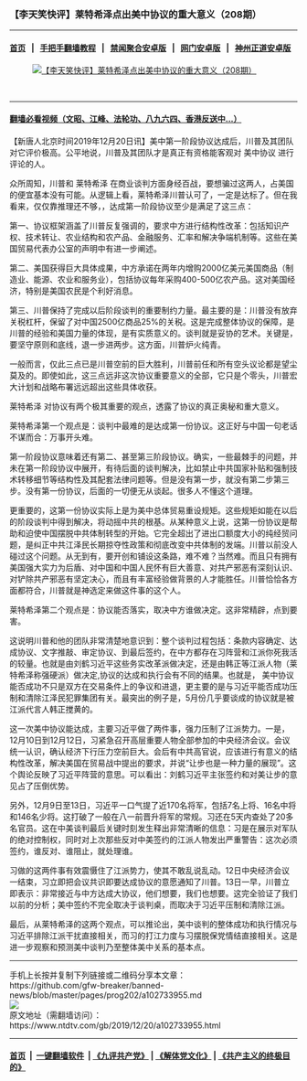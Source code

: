 ### 【李天笑快评】莱特希泽点出美中协议的重大意义（208期）
------------------------

#### [首页](https://github.com/gfw-breaker/banned-news/blob/master/README.md) &nbsp;&nbsp;|&nbsp;&nbsp; [手把手翻墙教程](https://github.com/gfw-breaker/guides/wiki) &nbsp;&nbsp;|&nbsp;&nbsp; [禁闻聚合安卓版](https://github.com/gfw-breaker/bn-android) &nbsp;&nbsp;|&nbsp;&nbsp; [网门安卓版](https://github.com/oGate2/oGate) &nbsp;&nbsp;|&nbsp;&nbsp; [神州正道安卓版](https://github.com/SzzdOgate/update) 



<div><div class="featured_image">
 <a href="https://i.ntdtv.com/assets/uploads/2019/12/1576852077.jpeg" target="_blank">
  <figure>
   <img alt="【李天笑快评】莱特希泽点出美中协议的重大意义（208期）" src="https://i.ntdtv.com/assets/uploads/2019/12/1576852077-800x450.jpeg"/>
  </figure><br/>
 </a>
</div>
</div><hr/>

#### [翻墙必看视频（文昭、江峰、法轮功、八九六四、香港反送中...）](https://github.com/gfw-breaker/banned-news/blob/master/pages/link3.md)

<div><div class="post_content" itemprop="articleBody">
 <p>
  【新唐人北京时间2019年12月20日讯】美中第一阶段协议达成后，川普及其团队对它评价极高。公平地说，川普及其团队才是真正有资格能客观对
  <ok href="https://www.ntdtv.com/gb/美中协议.htm">
   美中协议
  </ok>
  进行评论的人。
 </p>
 <p>
 </p>
 <div>
  <p>
   众所周知，川普和
   <ok href="https://www.ntdtv.com/gb/莱特希泽.htm">
    莱特希泽
   </ok>
   在商业谈判方面身经百战，要想骗过这两人，占美国的便宜基本没有可能。从逻辑上看，莱特希泽川普认可了，一定是达标了。但在我看来，仅仅靠推理还不够，，达成第一阶段协议至少是满足了这三点：
  </p>
  <p>
   第一、协议框架涵盖了川普反复强调的，要求中方进行结构性改革：包括知识产权、技术转让、农业结构和农产品、金融服务、汇率和解决争端机制等。这些在美国贸易代表办公室的声明中有进一步阐述。
  </p>
  <p>
   第二、美国获得巨大具体成果，中方承诺在两年内增购2000亿美元美国商品（制造业、能源、农业和服务业），包括协议每年采购400-500亿农产品。这对美国经济，特别是美国农民是个利好消息。
  </p>
  <p>
   第三、川普保持了完成以后阶段谈判的重要制约力量。最主要的是：川普没有放弃关税杠杆，保留了对中国2500亿商品25%的关税。这是完成整体协议的保障，是川普的经验和美国力量的体现，是有实质意义的。谈判就是妥协的艺术。关键是，要坚守原则和底线，退一步进两步。这方面，川普炉火纯青。
  </p>
  <p>
   一般而言，仅此三点已是川普空前的巨大胜利，川普前任和所有空头议论都是望尘莫及的。即使如此，这三点远非这次协议重要意义的全部，它只是个零头，川普宏大计划和战略布署远远超出这些具体收获。
  </p>
  <p>
   <ok href="https://www.ntdtv.com/gb/莱特希泽.htm">
    莱特希泽
   </ok>
   对协议有两个极其重要的观点，透露了协议的真正奥秘和重大意义。
  </p>
  <p>
   莱特希泽第一个观点是：谈判中最难的是达成第一份协议。这正好与中国一句老话不谋而合：万事开头难。
  </p>
  <p>
   第一阶段协议意味着还有第二、甚至第三阶段协议。确实，一些最棘手的问题，并未在第一阶段协议中展开，有待后面的谈判解决，比如禁止中共国家补贴和强制技术转移细节等结构性及其配套法律问题等。但是没有第一步，就没有第二步第三步。没有第一份协议，后面的一切便无从谈起。很多人不懂这个道理。
  </p>
  <p>
   更重要的，这第一份协议实际上是为美中总体贸易重设规矩。这些规矩如能在以后的阶段谈判中得到解决，将动摇中共的根基。从某种意义上说，这第一份协议是帮助和迫使中国摆脱中共体制转型的开始。它完全超出了进出口额度大小的纯经贸问题，是纠正中共江泽民长期掠夺性政策和彻底改变中共体制的发端。川普以前没人碰过这个问题。从无到有，要开创和铺设这条路，难不难？当然难。而且只有拥有美国强大实力为后盾、对中国和中国人民怀有巨大善意、对共产邪恶有深刻认识、对铲除共产邪恶有坚定决心，而且有丰富经验做背景的人才能胜任。川普恰恰各方面都符合，川普就是神选定来做这件事的这个人。
  </p>
  <p>
   莱特希泽第二个观点是：协议能否落实，取决中方谁做决定。这非常精辟，点到要害。
  </p>
  <p>
   这说明川普和他的团队非常清楚地意识到：整个谈判过程包括：条款内容确定、达成协议、文字推敲、审定协议、到最后签约，在中方都存在习阵营和江派你死我活的较量。也就是由刘鹤习近平这些务实改革派做决定，还是由韩正等江派人物（莱特希泽称强硬派）做决定,协议的达成和执行会有不同的结果。也就是，
   <ok href="https://www.ntdtv.com/gb/美中协议.htm">
    美中协议
   </ok>
   能否成功不只是双方在交易条件上的争议和进退，更主要的是与习近平能否成功压制和清除江泽民犯罪集团有关。最突出的例子是，5月份几乎要谈成的协议就是被江派代言人韩正搅黄的。
  </p>
  <p>
   这一次美中协议能达成，主要习近平做了两件事，强力压制了江派势力。一是，12月10日到12月12日，习紧急召开高层重要人物全部参加的中央经济会议。会议统一认识，确认经济下行压力空前巨大。会后有中共高官说，应该进行有意义的结构性改革，解决美国在贸易战中提出的要求，并说“让步也是一种力量的展现”。这个舆论反映了习近平阵营的意思。可以看出：刘鹤习近平主张签约和对美让步的意见占了压倒优势。
  </p>
  <p>
   另外，12月9日至13日，习近平一口气提了近170名将军，包括7名上将、16名中将和146名少将。这打破了一般在八一前晋升将军的常规。习还在5天内查处了20多名官员。这在中美谈判最后关键时刻发生释出非常清晰的信息：习是在展示对军队的绝对控制权，同时对上次那些反对中美签约的江派人物发出严重警告：这次必须签约，谁反对、谁阻止，就处理谁。
  </p>
  <p>
   习做的这两件事有效震慑住了江派势力，使其不敢乱说乱动。12日中央经济会议一结束，习立即把会议共识即要达成协议的意愿通知了川普。13日一早，川普立即表示：非常接近与中方达成大协议，他们想要，我们也想要。这完全验证了我们以前的分析；美中签约不完全取决于谈判桌，而取决于习近平压制和清除江派。
  </p>
  <p>
   最后，从莱特希泽的这两个观点，可以推论出，美中谈判的整体成功和执行情况与习近平排除江派干扰直接相关，而习的打江力度与习摆脱保党情结直接相关。这是进一步观察和预测美中谈判乃至整体美中关系的基本点。
  </p>
 </div>
 <div class="single_ad">
 </div>
</div>
</div>
<hr/>
手机上长按并复制下列链接或二维码分享本文章：<br/>
https://github.com/gfw-breaker/banned-news/blob/master/pages/prog202/a102733955.md <br/>
<a href='https://github.com/gfw-breaker/banned-news/blob/master/pages/prog202/a102733955.md'><img src='https://github.com/gfw-breaker/banned-news/blob/master/pages/prog202/a102733955.md.png'/></a> <br/>
原文地址（需翻墙访问）：https://www.ntdtv.com/gb/2019/12/20/a102733955.html


------------------------
#### [首页](https://github.com/gfw-breaker/banned-news/blob/master/README.md) &nbsp;|&nbsp; [一键翻墙软件](https://github.com/gfw-breaker/nogfw/blob/master/README.md) &nbsp;| [《九评共产党》](https://github.com/gfw-breaker/9ping.md/blob/master/README.md#九评之一评共产党是什么) | [《解体党文化》](https://github.com/gfw-breaker/jtdwh.md/blob/master/README.md) | [《共产主义的终极目的》](https://github.com/gfw-breaker/gczydzjmd.md/blob/master/README.md)


<img src='http://gfw-breaker.win/banned-news/pages/prog202/a102733955.md' width='0px' height='0px'/>